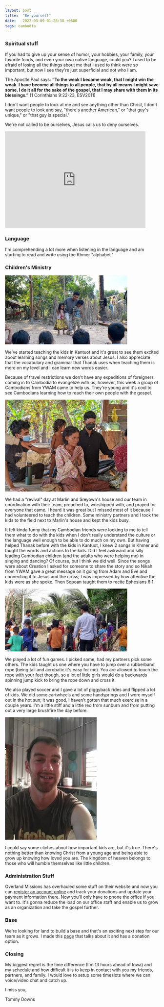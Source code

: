 ```yaml
---
layout: post
title:  "Be yourself"
date:   2022-03-09 01:28:38 +0600
tags: cambodia
---
```


### Spiritual stuff

 If you had to give up your sense of humor, your hobbies, your family, your favorite foods, and even your own native language, could you? 
 I used to be afraid of losing all the things about me that I used to think were so important, but now I see they're just superficial and not who I am. 

The Apostle Paul says: **“To the weak I became weak, that I might win the weak. I have become all things to all people, that by all means I might save some. I do it all for the sake of the gospel, that I may share with them in its blessings.”** (1 Corinthians 9:22-23, ESV2011)

 I don't want people to look at me and see anything other than Christ, I don't want people to look and say, "there's another American," or "that guy's unique," or "that guy is special."

 We're not called to be ourselves, Jesus calls us to deny ourselves. 

<iframe width="460" height="315" src="https://www.youtube.com/embed/ZylDOgrwlho?controls=0" title="YouTube video player" frameborder="0" allow="accelerometer; autoplay; clipboard-write; encrypted-media; gyroscope; picture-in-picture" allowfullscreen></iframe>

### Language

I'm comprehending a lot more when listening in the language and am starting to read and write using the Khmer "alphabet."

### Children's Ministry

![Kantuot](/assets/pics/2022-03-1.jpg)

We've started teaching the kids in Kantuot and it's great to see them excited about learning songs and memory verses about Jesus. I also appreciate that the vocabulary and grammar that Thanak uses when teaching them is more on my level and I can learn new words easier. 

Because of travel restrictions we don't have any expeditions of foreigners coming in to Cambodia to evangelize with us, however, this week a group of Cambodians from YWAM came to help us. They're young and it's cool to see Cambodians learning how to reach their own people with the gospel. 

![Kantuot](/assets/pics/2022-03-2.jpg)

We had a "revival" day at Marlin and Sreyown's house and our team in coordination with their team, preached to, worshipped with, and prayed for everyone that came. I heard it was great but I missed most of it because I had volunteered to teach the children.  Some ministry partners and I took the kids to the field next to Marlin's house and kept the kids busy.

It felt kinda funny that my Cambodian friends were looking to me to tell them what to do with the kids when I don't really understand the culture or the language well enough to be able to do much on my own. But having helped Thanak before with the kids in Kantuot, I knew 2 songs in Khmer and taught the words and actions to the kids. Did I feel awkward and silly leading Cambodian children (and the adults who were helping me) in singing and dancing? Of course, but I think we did well. Since the songs were about Creation I asked for someone to share the story and so Nikah from YWAM gave a great message on it going from Adam and Eve and connecting it to Jesus and the cross; I was impressed by how attentive the kids were as she spoke. Then Sopoan taught them to recite Ephesians 6:1.

![revival](/assets/pics/2022-03-4.jpg)

We played a lot of fun games. I picked some, had my partners pick some others. The kids taught us one where you have to jump over a rubberband rope (being tall and acrobatic it's easy for me). You are allowed to touch the rope with your feet though, so a lot of little girls would do a backwards spinning jump kick to bring the rope down and cross it.

We also played soccer and I gave a lot of piggyback rides and flipped a lot of kids. We did some cartwheels and some handsprings and I wore myself out in the hot sun; it was good, I haven't gotten that much exercise in a couple years. I'm a little stiff and a little red from sunburn and from putting out a very large brushfire the day before.

![red](/assets/pics/2022-03-3.jpg)

I could say some cliches about how important kids are, but it's true. There's nothing better than knowing Christ from a young age and being able to grow up knowing how loved you are. The kingdom of heaven belongs to those who will humble themselves like little children.
 
### Administration Stuff

Overland Missions has overhauled some stuff on their website and now you can [register an account online](https://overlandmissions.com) and track your donations and update your payment information there. Now you'll only have to phone the office if you want to. It's gonna reduce the load on our office staff and enable us to grow as an organization and take the gospel further.

### Base

We're looking for land to build a base and that's an exciting next step for our team as it grows. I made this [page](https://overlandmissions.com/donate/basecambodia) that talks about it and has a donation option.

### Closing

My biggest regret is the time difference (I'm 13 hours ahead of Iowa) and my schedule and how difficult it is to keep in contact with you my friends, partners, and family. I would love to setup some timeslots where we can voice/video chat and catch up.

I miss you,

Tommy Downs
